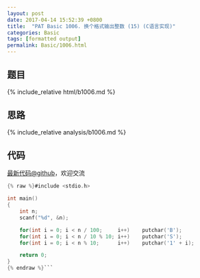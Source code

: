 ```yaml
---
layout: post
date: 2017-04-14 15:52:39 +0800
title:  "PAT Basic 1006. 换个格式输出整数 (15) (C语言实现)"
categories: Basic
tags: [formatted output]
permalink: Basic/1006.html
---
```


## 题目

{% include_relative html/b1006.md %}

## 思路

{% include_relative analysis/b1006.md %}
## 代码

[最新代码@github](https://github.com/OliverLew/PAT/blob/master/PATBasic/1006.c)，欢迎交流
```c
{% raw %}#include <stdio.h>

int main()
{
    int n;
    scanf("%d", &n);

    for(int i = 0; i < n / 100;     i++)    putchar('B');
    for(int i = 0; i < n / 10 % 10; i++)    putchar('S');
    for(int i = 0; i < n % 10;      i++)    putchar('1' + i);

    return 0;
}
{% endraw %}```